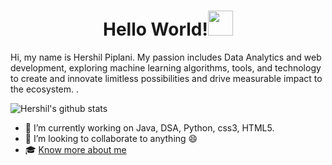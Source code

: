 



 <h1 align="center">Hello World!<img src="https://raw.githubusercontent.com/ShahriarShafin/ShahriarShafin/main/Assets/hi.gif" width="40px">
 </h1>

<p> Hi, my name is Hershil Piplani. My passion includes Data Analytics and web development, exploring machine learning algorithms, tools, and technology to create and innovate limitless possibilities and drive measurable impact to the ecosystem. . </p>

![Hershil's github stats](https://github-readme-stats.vercel.app/api?username=herkura&theme=gotham&show_icons=true)


- 🔭 I’m currently working on Java, DSA, Python, css3, HTML5.
- 👯 I’m looking to collaborate to anything 😄
- 🎓 [Know more about me](https://herkura.github.io/My-portfolio_updated/) 





